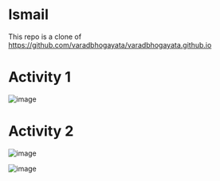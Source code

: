 # Ismail
This repo is a clone of
https://github.com/varadbhogayata/varadbhogayata.github.io 
# Activity 1
![image](https://github.com/Ismail-Ben/Ismail-Ben.github.io/assets/48138437/91a1e4ac-1a99-4396-ace2-34befac4356c)
# Activity 2
![image](https://github.com/Ismail-Ben/Ismail-Ben.github.io/assets/48138437/5c83ec29-f745-4b30-8537-193a0c130427)

![image](https://github.com/Ismail-Ben/Ismail-Ben.github.io/assets/48138437/124706b5-37e0-4ab9-b346-0e0f8a39fa18)
